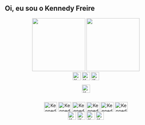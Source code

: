 ## Oi, eu sou o Kennedy Freire
<div align="center">
  <a href="https://github.com/kennedyfk">
  <img height="165em" src="https://github-readme-stats.vercel.app/api?username=kennedyfk&show_icons=true&theme=tokyonight&include_all_commits=true&count_private=true&bg_color=30,240b36,1f4037&text_color=fff&title_color=fff&custom_title=Status GitHub do Kennedy Freire&hide_border=hide"/></a>
  <a href="https://github.com/kennedyfk">
  <img height="165em" src="https://github-readme-stats.vercel.app/api/top-langs/?username=kennedyfk&layout=compact&langs_count=7&theme=tokyonight&bg_color=330,1f4037,240b36&text_color=fff&title_color=fff&custom_title=Linguagens mais usadas&hide_border=hide"/></a>
   
</div>
<div align="center"> 
  <div> 
  <a target="_blank" href="https://www.linkedin.com/in/kennedyfreire/"><img align="center" alt="Kennedy-linkedin" height="25" src="https://img.shields.io/badge/LinkedIn-1f4037?style=for-the-badge&logo=linkedin&logoColor=white" /></a>
  <a target="_blank" href="https://www.instagram.com/_kennedyfreire/"><img align="center" alt="Kennedy-Instagram" height="25" src="https://img.shields.io/badge/Instagram-1f4037?style=for-the-badge&logo=instagram&logoColor=white"></a>
  <a target="_blank" href="#"><img align="center" alt="Kennedy-Figma" height="25" src="https://img.shields.io/badge/Figma-1f4037?style=for-the-badge&logo=figma&logoColor=white"></a>
    
  <a href="#" target="_blank"><img align="center" alt="Kennedy-Email" height="25" src="https://img.shields.io/badge/kennedyfk@outlook.com-1f4037?style=for-the-badge&logo=Mail.Ru&logoColor=white"></a>
  </div>
</div>


##

<div align="center"> 
  <div class="tecnologias"> 
      <a href="https://github.com/kennedyfk">
    <img align="center" alt="Kennedy-vscode" height="30" width="40"  src="https://cdn.jsdelivr.net/gh/devicons/devicon/icons/vscode/vscode-original.svg" /></a>
    <a href="https://github.com/kennedyfk">
    <img align="center" alt="Kennedy-html" height="30" width="40"  src="https://cdn.jsdelivr.net/gh/devicons/devicon/icons/html5/html5-original.svg" /></a>
    <a href="https://github.com/kennedyfk">
    <img align="center" alt="Kennedy-css" height="30" width="40"  src="https://cdn.jsdelivr.net/gh/devicons/devicon/icons/css3/css3-original.svg" /></a>
    <a href="https://github.com/kennedyfk">
    <img align="center" alt="Kennedy-javascript" height="30" width="40"  src="https://cdn.jsdelivr.net/gh/devicons/devicon/icons/javascript/javascript-original.svg" /></a>
    <a href="https://github.com/kennedyfk">
    <img align="center" alt="Kennedy-python" height="30" width="40"  src="https://cdn.jsdelivr.net/gh/devicons/devicon/icons/python/python-original.svg" /></a>
    <a href="https://github.com/kennedyfk">
    <img align="center" alt="Kennedy-r" height="30" width="40"  src="https://cdn.jsdelivr.net/gh/devicons/devicon/icons/r/r-original.svg" /></a>
  </div>
  
  <div>
    <a href="https://github.com/kennedyfk"><img align="center" alt="Kennedy-excel" height="25" src="https://img.shields.io/badge/Microsoft_Excel-217346?style=for-the-badge&logo=microsoft-excel&logoColor=white"></a>
    <a href="https://github.com/kennedyfk"><img align="center" alt="Kennedy-VBA" height="25" src="https://img.shields.io/badge/VBA-217346?style=for-the-badge&logo=microsoft-excel&logoColor=white"></a>
    <a href="https://github.com/kennedyfk"><img align="center" alt="Kennedy-Power-Bi" height="25" src="https://img.shields.io/badge/Power_Bi-F2C811?style=for-the-badge&logo=power-bi&logoColor=white"></a>
    <a href="https://github.com/kennedyfk"><img align="center" alt="Kennedy-SQL" height="25" src="https://img.shields.io/badge/PL/SQL-880C4B?style=for-the-badge&logo=Databricks&logoColor=white"></a>
  </div>
</div>
